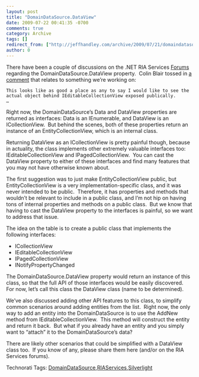 ```yaml
---
layout: post
title: "DomainDataSource.DataView"
date: 2009-07-22 00:41:35 -0700
comments: true
category: Archive
tags: []
redirect_from: ["http://jeffhandley.com/archive/2009/07/21/domaindatasource-dataview.aspx"]
author: 0
---
```

<!-- more -->
<p>There have been a couple of discussions on the .NET RIA Services <a href="http://silverlight.net/forums/53.aspx" target="_blank">Forums</a> regarding the DomainDataSource.DataView property.  Colin Blair tossed in <a title="Colin Blair suggests having a public class for the DataView property" href="http://silverlight.net/forums/p/111826/254798.aspx#254798" target="_blank">a comment</a> that relates to something we’re working on:</p>  <p><code>This looks like as good a place as any to say I would like to see the actual object behind IEditableCollectionView exposed publically.      <br />…</code></p>  <p>Right now, the DomainDataSource’s Data and DataView properties are returned as interfaces: Data is an IEnumerable, and DataView is an ICollectionView.  But behind the scenes, both of these properties return an instance of an EntityCollectionView, which is an internal class.</p>  <p>Returning DataView as an ICollectionView is pretty painful though, because in actuality, the class implements other extremely valuable interfaces too: IEditableCollectionView and IPagedCollectionView.  You can cast the DataView property to either of these interfaces and find many features that you may not have otherwise known about.</p>  <p>The first suggestion was to just make EntityCollectionView public, but EntityCollectionView is a very implementation-specific class, and it was never intended to be public.  Therefore, it has properties and methods that wouldn’t be relevant to include in a public class, and I’m not hip on having tons of internal properties and methods on a public class.  But we know that having to cast the DataView property to the interfaces is painful, so we want to address that issue.</p>  <p>The idea on the table is to create a public class that implements the following interfaces:</p>  <ul>   <li>ICollectionView </li>    <li>IEditableCollectionView </li>    <li>IPagedCollectionView </li>    <li>INotifyPropertyChanged </li> </ul>  <p>The DomainDataSource.DataView property would return an instance of this class, so that the full API of those interfaces would be easily discovered.  For now, let’s call this class the DataView class (name to be determined).</p>  <p>We’ve also discussed adding other API features to this class, to simplify common scenarios around adding entities from the list.  Right now, the only way to add an entity into the DomainDataSource is to use the AddNew method from IEditableCollectionView.  This method will construct the entity and return it back.  But what if you already have an entity and you simply want to “attach” it to the DomainDataSource’s data?</p>  <p>There are likely other scenarios that could be simplified with a DataView class too.  If you know of any, please share them here (and/or on the RIA Services forums).</p>  <div style="padding-bottom: 0px; margin: 0px; padding-left: 0px; padding-right: 0px; display: inline; float: none; padding-top: 0px" id="scid:0767317B-992E-4b12-91E0-4F059A8CECA8:10016279-49bf-46fa-b7e9-b1604787ff1c" class="wlWriterEditableSmartContent">Technorati Tags: <a href="http://technorati.com/tags/DomainDataSource" rel="tag">DomainDataSource</a>,<a href="http://technorati.com/tags/RIAServices" rel="tag">RIAServices</a>,<a href="http://technorati.com/tags/Silverlight" rel="tag">Silverlight</a></div>

